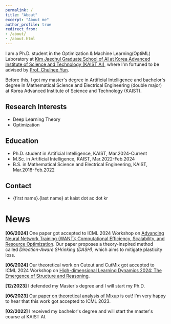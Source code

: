 ```yaml
---
permalink: /
title: "About"
excerpt: "About me"
author_profile: true
redirect_from: 
- /about/
- /about.html
---
```


I am a Ph.D. student in the Optimization & Machine Learning(OptiML) Laboratory at [Kim Jaechul Graduate School of AI at Korea Advanced Institute of Science and Technology (KAIST AI)](https://gsai.kaist.ac.kr), where I'm fortuned to be advised by [Prof. Chulhee Yun](https://chulheeyun.github.io/). 

Before this, I got my master's degree in Artificial Intelligence and bachelor's degree in Mathematical Science and Electrical Engineering (double major) at Korea Advanced Institute of Science and Technology (KAIST).

## Research Interests
- Deep Learning Theory
- Optimization

## Education
- Ph.D. student in Artificial Intelligence, KAIST, Mar.2024-Current
- M.Sc. in Artificial Intelligence, KAIST, Mar.2022-Feb.2024
- B.S. in Mathematical Science and Electrical Engineering, KAIST, Mar.2018-Feb.2022

## Contact
- {first name}.{last name} at kaist dot ac dot kr

# News

**[06/2024]** One paper got accepted to ICML 2024 Workshop on [Advancing Neural Network Training (WANT): Computational Efficiency, Scalability, and Resource Optimization](https://want-ai-hpc.github.io/icml2024/about/). Our paper proposes a theory-inspired method called *Direction-Aware SHrinking (DASH)*, which aims to mitigate plasticity loss.

**[06/2024]** Our theoretical work on Cutout and CutMix got accepted to ICML 2024 Workshop on [High-dimensional Learning Dynamics 2024: The Emergence of Structure and Reasoning](https://sites.google.com/view/hidimlearning/home).

**[12/2023]** I defended my Master's degree and I will start my Ph.D.

**[06/2023]** [Our paper on theoretical analysis of Mixup](https://arxiv.org/abs/2306.00267) is out! I'm very happy to hear that this work got accepted to ICML 2023.

**[02/2022]** I received my bachelor's degree and will start the master's course at KAIST AI.

